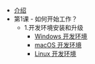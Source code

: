 * [介绍](README.md)
* 第1课 - 如何开始工作？
  * 1.开发环境安装和升级
    * [Windows 开发环境](lesson-01/windows.md)
    * [macOS 开发环境](lesson-01/macos.md)
    * [Linux 开发环境](lesson-01/linux.md)
